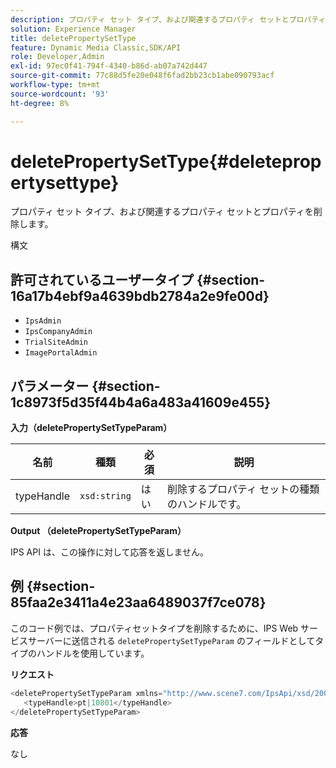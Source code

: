 ```yaml
---
description: プロパティ セット タイプ、および関連するプロパティ セットとプロパティを削除します。
solution: Experience Manager
title: deletePropertySetType
feature: Dynamic Media Classic,SDK/API
role: Developer,Admin
exl-id: 97ec0f41-794f-4340-b86d-ab07a742d447
source-git-commit: 77c88d5fe20e048f6fad2bb23cb1abe090793acf
workflow-type: tm+mt
source-wordcount: '93'
ht-degree: 8%

---
```


# deletePropertySetType{#deletepropertysettype}

プロパティ セット タイプ、および関連するプロパティ セットとプロパティを削除します。

構文

## 許可されているユーザータイプ {#section-16a17b4ebf9a4639bdb2784a2e9fe00d}

* `IpsAdmin`
* `IpsCompanyAdmin`
* `TrialSiteAdmin`
* `ImagePortalAdmin`

## パラメーター {#section-1c8973f5d35f44b4a6a483a41609e455}

**入力（deletePropertySetTypeParam）**

| 名前 | 種類 | 必須 | 説明 |
|---|---|---|---|
| typeHandle | `xsd:string` | はい | 削除するプロパティ セットの種類のハンドルです。 |

**Output （deletePropertySetTypeParam）**

IPS API は、この操作に対して応答を返しません。

## 例 {#section-85faa2e3411a4e23aa6489037f7ce078}

このコード例では、プロパティセットタイプを削除するために、IPS Web サービスサーバーに送信される `deletePropertySetTypeParam` のフィールドとしてタイプのハンドルを使用しています。

**リクエスト**

```java
<deletePropertySetTypeParam xmlns="http://www.scene7.com/IpsApi/xsd/2008-01-15">
   <typeHandle>pt|10801</typeHandle>
</deletePropertySetTypeParam>
```

**応答**

なし
